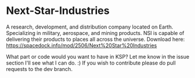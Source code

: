 # Next-Star-Industries
A research, development, and distribution company located on Earth. Specializing in military, aerospace, and mining products. NSI is capable of delivering their products to places all across the universe.
Download here: https://spacedock.info/mod/2506/Next%20Star%20Industries

What part or code would you want to have in KSP? Let me know in the issue section I'll see what I can do. :)
If you wish to contribute please do pull requests to the dev branch.
